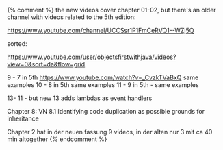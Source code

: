 

[101]:
[102]: 
[209]: https://www.youtube.com/watch?v=zO07KxTXi-I

[301]: https://www.youtube.com/watch?v=iPznQyqPG0Q&t=11s
[302]: https://youtu.be/tkftW2gzZOo

[401]: https://youtu.be/VnnhaX--lDQ
[402]: https://youtu.be/apyF8MVMEoI
[403]: https://youtu.be/1mD6s1MGt8k
[404]: https://youtu.be/6lUI5XlWTwM
[405]: https://youtu.be/6OCLn9dfuIw

[501]: https://youtu.be/M3wG-vowhQo
[502]: https://youtu.be/U85I2y-cHRE

[601]: https://youtu.be/shRY8SMLoSY
[602]: https://youtu.be/Jlyl4mycqfQ
[603]: https://youtu.be/H0ga5kmV4ik

[701]: https://youtu.be/EV_vCtExFTg
[702]: https://youtu.be/d4zs3xqPfLk

[801]: https://youtu.be/qDx_Tn5mqo4
[802]: https://youtu.be/YGWmBnsU8WM
[803]: https://youtu.be/gCt87gq41mI
[804]: https://youtu.be/eZKygV2XOTQ

[901]: https://youtu.be/aGRRAdXT7VU
[902]: https://youtu.be/wX71K9jJ3ps
[903]: https://youtu.be/DP0vR0gPufg

[1001]: https://youtu.be/F7KtfGELZsM
[1002]: https://youtu.be/u1Ozi0919D0
[1003]: https://youtu.be/4JqwzFsXfcI

[1101]: https://youtu.be/klmfvMb6B4I
[1102]: https://youtu.be/prHTMZr4GnI
[1103]: https://youtu.be/43lMIHRypQ0

[1201]: https://youtu.be/kDAyNFjsNwU
[1202]: https://youtu.be/BwnIHAvzGz0

[1301]: https://youtu.be/sbQqb_XXOK8

[1401]: https://youtu.be/nKu98znpbNc

[BarnesVideos]: https://www.youtube.com/c/kentdjb/videos?view=0&sort=da&flow=grid

{% comment %}
the new videos cover chapter 01-02,
but there's an older channel with videos related to the 5th edition:

https://www.youtube.com/channel/UCCSsr1P1FmCeRVQ1--WZj5Q

sorted:

https://www.youtube.com/user/objectsfirstwithjava/videos?view=0&sort=da&flow=grid

9 - 7 in 5th https://www.youtube.com/watch?v=_CvzkTVaBxQ same examples
10 - 8 in 5th same examples
11 - 9 in 5th - same examples

13- 11 - but new 13 adds lambdas as event handlers

Chapter 8: VN 8.1 Identifying code duplication as possible grounds for inheritance

Chapter 2 hat in der neuen fassung 9 videos, in der alten nur 3 mit ca 40 min altogether
{% endcomment %}
